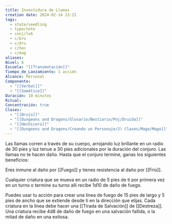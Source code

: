 ```yaml
---
title: Investidura de Llamas
creation date: 2024-02-14 23:21
tags:
  - state/seedling
  - type/note
  - conj/lv6
  - c/bru
  - c/dru
  - c/hec
  - c/mag
aliases: 
Nivel: 6
Escuela: "[[Transmutación]]"
Tiempo_de_Lanzamiento: 1 acción
Alcance: Personal
Componente:
  - "[[Verbal]]"
  - "[[Somático]]"
Duración: 10 minutos
Ritual: 
Concentración: true
Clases:
  - "[[Brujo]]"
  - "[[Dungeons and Dragons/Glosario/Bestiario/Pnj/Druida]]"
  - "[[Hechicero]]"
  - "[[Dungeons and Dragons/Creando un Personaje/2) Clases/Mago/Mago]]"
---
```

Las llamas corren a través de su cuerpo, arrojando luz brillante en un radio de 30 pies y luz tenue a 30 pies adicionales por la duración del conjuro. Las llamas no te hacen daño. Hasta que el conjuro termine, ganas los siguientes beneficios:

Eres inmune al daño por [[Fuego]] y tienes resistencia al daño por [[Frío]].

Cualquier criatura que se mueva en un radio de 5 pies de ti por primera vez en un turno o termine su turno allí recibe 1d10 de daño de fuego.

Puedes usar tu acción para crear una línea de fuego de 15 pies de largo y 5 pies de ancho que se extiende desde ti en la dirección que elijas. Cada criatura en la línea debe hacer una [[Tirada de Salvación]] de [[Destreza]]. Una criatura recibe 4d8 de daño de fuego en una salvación fallida, o la mitad de daño en una exitosa.
